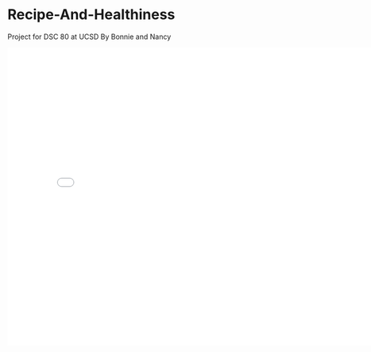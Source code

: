 # Recipe-And-Healthiness
Project for DSC 80 at UCSD
By Bonnie and Nancy


<iframe src="assets/file-name.html" width=800 height=600 frameBorder=0></iframe>
